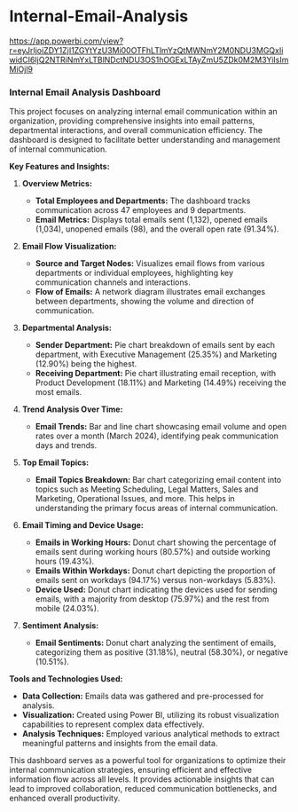 # Internal-Email-Analysis
https://app.powerbi.com/view?r=eyJrIjoiZDY1ZjI1ZGYtYzU3Mi00OTFhLTlmYzQtMWNmY2M0NDU3MGQxIiwidCI6IjQ2NTRiNmYxLTBlNDctNDU3OS1hOGExLTAyZmU5ZDk0M2M3YiIsImMiOjl9

### Internal Email Analysis Dashboard

This project focuses on analyzing internal email communication within an organization, providing comprehensive insights into email patterns, departmental interactions, and overall communication efficiency. The dashboard is designed to facilitate better understanding and management of internal communication.

**Key Features and Insights:**

1. **Overview Metrics:**
   - **Total Employees and Departments:** The dashboard tracks communication across 47 employees and 9 departments.
   - **Email Metrics:** Displays total emails sent (1,132), opened emails (1,034), unopened emails (98), and the overall open rate (91.34%).

2. **Email Flow Visualization:**
   - **Source and Target Nodes:** Visualizes email flows from various departments or individual employees, highlighting key communication channels and interactions.
   - **Flow of Emails:** A network diagram illustrates email exchanges between departments, showing the volume and direction of communication.

3. **Departmental Analysis:**
   - **Sender Department:** Pie chart breakdown of emails sent by each department, with Executive Management (25.35%) and Marketing (12.90%) being the highest.
   - **Receiving Department:** Pie chart illustrating email reception, with Product Development (18.11%) and Marketing (14.49%) receiving the most emails.

4. **Trend Analysis Over Time:**
   - **Email Trends:** Bar and line chart showcasing email volume and open rates over a month (March 2024), identifying peak communication days and trends.

5. **Top Email Topics:**
   - **Email Topics Breakdown:** Bar chart categorizing email content into topics such as Meeting Scheduling, Legal Matters, Sales and Marketing, Operational Issues, and more. This helps in understanding the primary focus areas of internal communication.

6. **Email Timing and Device Usage:**
   - **Emails in Working Hours:** Donut chart showing the percentage of emails sent during working hours (80.57%) and outside working hours (19.43%).
   - **Emails Within Workdays:** Donut chart depicting the proportion of emails sent on workdays (94.17%) versus non-workdays (5.83%).
   - **Device Used:** Donut chart indicating the devices used for sending emails, with a majority from desktop (75.97%) and the rest from mobile (24.03%).

7. **Sentiment Analysis:**
   - **Email Sentiments:** Donut chart analyzing the sentiment of emails, categorizing them as positive (31.18%), neutral (58.30%), or negative (10.51%).

**Tools and Technologies Used:**
- **Data Collection:** Emails data was gathered and pre-processed for analysis.
- **Visualization:** Created using Power BI, utilizing its robust visualization capabilities to represent complex data effectively.
- **Analysis Techniques:** Employed various analytical methods to extract meaningful patterns and insights from the email data.

This dashboard serves as a powerful tool for organizations to optimize their internal communication strategies, ensuring efficient and effective information flow across all levels. It provides actionable insights that can lead to improved collaboration, reduced communication bottlenecks, and enhanced overall productivity.
